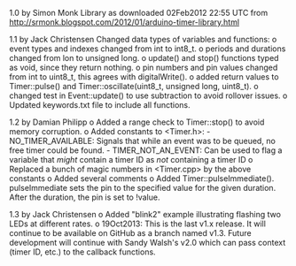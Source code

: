 1.0 by Simon Monk
Library as downloaded 02Feb2012 22:55 UTC from http://srmonk.blogspot.com/2012/01/arduino-timer-library.html

1.1 by Jack Christensen
Changed data types of variables and functions:
 o event types and indexes changed from int to int8_t.
 o periods and durations changed from lon to unsigned long.
 o update() and stop() functions typed as void, since they return nothing.
 o pin numbers and pin values changed from int to uint8_t, this agrees with digitalWrite().
 o added return values to Timer::pulse() and Timer::oscillate(uint8_t, unsigned long, uint8_t).
 o changed test in Event::update() to use subtraction to avoid rollover issues.
 o Updated keywords.txt file to include all functions.

1.2 by Damian Philipp
 o Added a range check to Timer::stop() to avoid memory corruption.
 o Added constants to <Timer.h>: 
    - NO_TIMER_AVAILABLE: Signals that while an event was to be queued, no free timer could be found.
    - TIMER_NOT_AN_EVENT: Can be used to flag a variable that *might* contain a timer ID as
      *not* containing a timer ID
 o Replaced a bunch of magic numbers in <Timer.cpp> by the above constants
 o Added several comments
 o Added Timer::pulseImmediate(). pulseImmediate sets the pin to the specified value for the given
   duration. After the duration, the pin is set to !value.
   
1.3 by Jack Christensen
 o Added "blink2" example illustrating flashing two LEDs at different rates.
 o 19Oct2013: This is the last v1.x release. It will continue to be available on GitHub
   as a branch named v1.3. Future development will continue with Sandy Walsh's v2.0 which
   can pass context (timer ID, etc.) to the callback functions.

